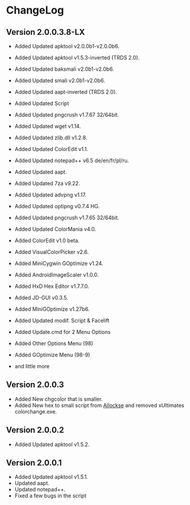 ChangeLog
===============================================================================

Version 2.0.0.3.8-LX
--------------------

 * Added Updated apktool v2.0.0b1-v2.0.0b6.
 * Added Updated apktool v1.5.3-inverted (TRDS 2.0).
 * Added Updated baksmali v2.0b1-v2.0b6.
 * Added Updated smali v2.0b1-v2.0b6.
 * Added Updated aapt-inverted (TRDS 2.0).
 * Added Updated Script
 * Added Updated pngcrush v1.7.67 32/64bit.
 * Added Updated wget v1.14.
 * Added Updated zlib.dll v1.2.8.
 * Added Updated ColorEdit v1.1. 
 * Added Updated notepad++ v6.5 de/en/fr/pl/ru.
 * Added Updated aapt.
 * Added Updated 7za v9.22.
 * Added Updated advpng v1.17.
 * Added Updated optipng v0.7.4 HG.
 * Added Updated pngcrush v1.7.65 32/64bit.
 * Added Updated ColorMania v4.0. 
 
 * Added ColorEdit v1.0 beta.
 * Added VisualColorPicker v2.6.
 * Added MiniCygwin GOptimize v1.24.
 * Added AndroidImageScaler v1.0.0.
 * Added HxD Hex Editor v1.7.7.0.
 * Added JD-GUI v0.3.5.
 * Added MiniGOptimize v1.27b6.
 
 * Added Updated modif. Script & Facelift
 * Added Update.cmd for 2 Menu Options
 * Added Other Options Menu (98)
 * Added GOptimize Menu (98-9)
 * and little more
 

Version 2.0.0.3
---------------

 * Added New chgcolor that is smaller.
 * Added New hex to smali script from [Allockse][1] and removed xUltimates colorchange.exe.


Version 2.0.0.2
---------------

 * Added Updated apktool v1.5.2.


Version 2.0.0.1
---------------

 * Added Updated apktool v1.5.1.
 * Updated aapt.
 * Updated notepad++.
 * Fixed a few bugs in the script





 [1]: http://forum.xda-developers.com/showthread.php?t=1129753